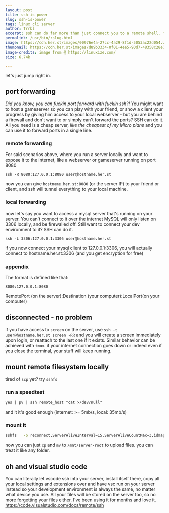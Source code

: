 ```yaml
---
layout: post
title: ssh is power
slug: ssh-is-power
tags: linux cli server
author: Trrbl
excerpt: ssh can do far more than just connect you to a remote shell. far. more.
permalink: /usr/bin/:slug.html
image: https://cdn.her.st/images/00976e4a-27cc-4a29-8f1d-5053ac22d054.webp
thumbnail: https://cdn.her.st/images/d89b3334-0f01-4ee5-90d7-48358c28e325.webp
image-credits: image from @ https://linuxize.com/
size: 6.74k

---
```

let's just jump right in.

## port forwarding
*Did you know, you can fuckin port forward with fuckin ssh?!*
You might want to host a gameserver so you can play with your friend, or show a client your progress by giving him 
access to your local webserver - but you are behind a firewall and don't want to or simply can't forward the ports?
SSH can do it. All you need is a cheap server, *like the cheapest of my Micro plans* and you can use it to forward
ports in a single line. 

### remote forwarding

For said scenarios above, where you run a server locally and want to expose it to the internet, like a webserver or gameserver
running on port 8080

```
ssh -R 8080:127.0.0.1:8080 user@hostname.her.st
```
now you can give `hostname.her.st:8080` (or the server IP) to your friend or client, and ssh will tunnel everything to your local machine.

### local forwarding

now let's say you want to access a mysql server that's running on your server. You can't connect to it over the internet
MySQL will only listen on 3306 locally, and be firewalled off. Still want to connect your dev environment to it? SSH can do it.

```
ssh -L 3306:127.0.0.1:3306 user@hostname.her.st
```

if you now connect your mysql client to 127.0.0.1:3306, you will actually connect to hostname.her.st:3306 (and you get encryption for free)

### appendix

The format is defined like that:

`8080:127.0.0.1:8080`

RemotePort (on the server):Destination (your computer):LocalPort(on your computer)

## disconnected - no problem

if you have access to `screen` on the server, use `ssh -t user@hostname.her.st screen -RR` and you will create a screen immediately 
upon login, or reattach to the last one if it exists. Similar behavior can be achieved with `tmux`. if your internet connection
goes down or indeed even if you close the terminal, your stuff will keep running.

## mount remote filesystem locally

tired of `scp` yet? try `sshfs` 

### run a speedtest

```
yes | pv | ssh remote_host "cat >/dev/null"
```

and it it's good enough (internet: >= 5mb/s, local: 35mb/s)

### mount it

```sh
sshfs	-o reconnect,ServerAliveInterval=15,ServerAliveCountMax=3,idmap=user user@hostname.her.st:/	/mnt/server-root
```

now you can just `cp` and `mv` to `/mnt/server-root` to upload files. you can treat it like any folder.


## oh and visual studio code
You can literally let vscode ssh into your server, install itself there, copy all your local settings and extensions over and have vsc run on your server instead
so your development environment is always the same, no matter what device you use. All your files will be stored on the server too, so no more forgetting your files either. I've been using it for months and love it.
https://code.visualstudio.com/docs/remote/ssh